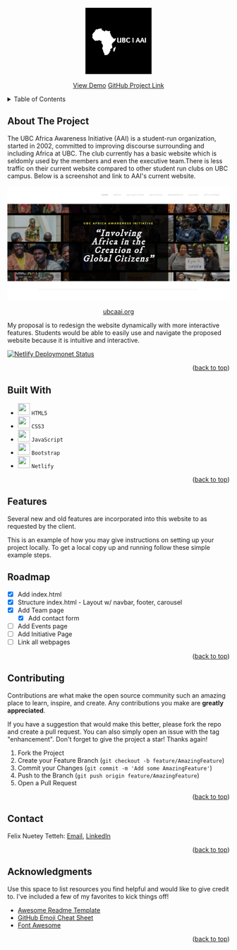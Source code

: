 <a name="readme-top"></a>
<!--
*** Thanks for checking out the ubcaai project. If you have a suggestion
*** that would make this better, please fork the repo and create a pull request
*** or simply open an issue with the tag "enhancement".
*** Don't forget to give the project a star!
-->

<!-- PROJECT LOGO -->

<div align="center">
  <a href="https://github.com/fntetteh/ubcaai">
    <img src="img/logo-dark.png" alt="Logo" width="150" height="150">
  </a>
<p align="center">
    <a href="https://ubcaai.netlify.app/">View Demo</a>
    <a href="https://github.com/fntetteh/ubcaai">GitHub Project Link</a> 
  </p>
  
</div>

<!-- TABLE OF CONTENTS -->
<details>
  <summary>Table of Contents</summary>
  <ol>
    <li><a href="#about-the-project">About The Project</a></li>
    <li><a href="#built-with">Built With</a></li>
    <li><a href="#features">Features</a></li>
    <li><a href="#roadmap">Roadmap</a></li>
    <li><a href="#contributing">Contritibuting</a></li>
    <li><a href="#contact">Contact</a></li>
    <li><a href="#acknowledgments">Acknowledgments</a></li>
  </ol>
</details>

<!-- ABOUT THE PROJECT -->
## About The Project
The UBC Africa Awareness Initiative (AAI) is a student-run organization, started in 2002, committed to improving discourse surrounding and including Africa at UBC. The club currently has a basic website which is seldomly used by the members and even the executive team.There is less traffic on their current website compared to other student run clubs on UBC campus. Below is a screenshot and link to AAI's current website.

<div align="center">
  <a href="https://github.com/fntetteh/ubcaai">
    <img src="img/aai-current.png" >
  </a>
  <p align="center">
    <a href="http://www.ubcaai.org/">ubcaai.org</a>
  </p>
</div>

My proposal is to redesign the website dynamically with more interactive features. Students would be able to easily use and navigate the proposed website because it is intuitive and interactive.

[![Netlify Deploymonet Status](https://api.netlify.com/api/v1/badges/dd8f6d5b-3b4b-4a09-ae22-1d2c3eb5cf83/deploy-status)](https://app.netlify.com/sites/ubcaai/deploys)

<p align="right">(<a href="#readme-top">back to top</a>)</p>

## Built With

- <img height="27" width="27" src="https://img.icons8.com/color/344/html-5--v1.png" /> `HTML5`
- <img height="27" width="27" src="https://img.icons8.com/color/344/css3.png" /> `CSS3`
- <img height="27" width="27" src="https://img.icons8.com/ios-filled/344/javascript-logo.png" /> `JavaScript`
- <img height="27" width="27" src="https://img.icons8.com/color/344/bootstrap.png" /> `Bootstrap`
- <img height="27" width="27" src="https://img.icons8.com/external-tal-revivo-shadow-tal-revivo/344/external-netlify-a-cloud-computing-company-that-offers-hosting-and-serverless-backend-services-for-static-websites-logo-shadow-tal-revivo.png" /> `Netlify`

<p align="right">(<a href="#readme-top">back to top</a>)</p>


<!-- Features -->
## Features
Several new and old features are incorporated into this website to as requested by the client.

This is an example of how you may give instructions on setting up your project locally.
To get a local copy up and running follow these simple example steps.

<!-- ROADMAP -->
## Roadmap

- [x] Add index.html
- [x] Structure index.html - Layout w/ navbar, footer, carousel
- [x] Add Team page
    - [x] Add contact form
- [ ] Add Events page
- [ ] Add Initiative Page
- [ ] Link all webpages

<p align="right">(<a href="#readme-top">back to top</a>)</p>

<!-- CONTRIBUTING -->
## Contributing

Contributions are what make the open source community such an amazing place to learn, inspire, and create. Any contributions you make are **greatly appreciated**.

If you have a suggestion that would make this better, please fork the repo and create a pull request. You can also simply open an issue with the tag "enhancement".
Don't forget to give the project a star! Thanks again!

1. Fork the Project
2. Create your Feature Branch (`git checkout -b feature/AmazingFeature`)
3. Commit your Changes (`git commit -m 'Add some AmazingFeature'`)
4. Push to the Branch (`git push origin feature/AmazingFeature`)
5. Open a Pull Request

<p align="right">(<a href="#readme-top">back to top</a>)</p>

<!-- CONTACT -->
## Contact

Felix Nuetey Tetteh: [Email](tettehfelixnuetey@gmail.com), [LinkedIn](http://linkedin.com/in/felix-nuetey-tetteh)

<p align="right">(<a href="#readme-top">back to top</a>)</p>

<!-- ACKNOWLEDGMENTS -->
## Acknowledgments

Use this space to list resources you find helpful and would like to give credit to. I've included a few of my favorites to kick things off!

* [Awesome Readme Template](https://github.com/othneildrew/Best-README-Template)
* [GitHub Emoji Cheat Sheet](https://www.webpagefx.com/tools/emoji-cheat-sheet)
* [Font Awesome](https://fontawesome.com)

<p align="right">(<a href="#readme-top">back to top</a>)</p>
